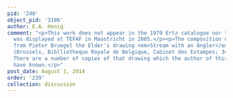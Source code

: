 ```yaml
---
pid: '240'
object_pid: '3186'
author: E.A. Honig
comment: "<p>This work does not appear in the 1979 Ertz catalogue nor the Honig Database.</p><p>It
  was displayed at TEFAF in Maastricht in 2005.</p><p>The composition clearly derives
  from Pieter Bruegel the Elder's drawing <em>Stream with an Angler</em> of ca. 1554
  (Brussels, Biblliotheque Royale de Belgique, Cabinet des Estampes; 34.5 x 23.5).
  There are a number of copies of that drawing which the author of this painting might
  have known.</p>"
post_date: August 1, 2014
order: '239'
collection: discussion
---
```

